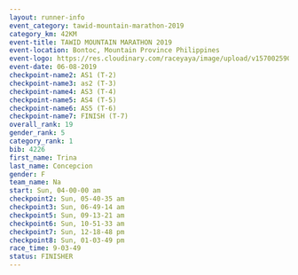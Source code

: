 ```yaml
---
layout: runner-info 
event_category: tawid-mountain-marathon-2019 
category_km: 42KM 
event-title: TAWID MOUNTAIN MARATHON 2019 
event-location: Bontoc, Mountain Province Philippines 
event-logo: https://res.cloudinary.com/raceyaya/image/upload/v1570025905/logo/tawid-mountain_shpquo.png 
event-date: 06-08-2019 
checkpoint-name2: AS1 (T-2) 
checkpoint-name3: as2 (T-3) 
checkpoint-name4: AS3 (T-4) 
checkpoint-name5: AS4 (T-5) 
checkpoint-name6: AS5 (T-6) 
checkpoint-name7: FINISH (T-7) 
overall_rank: 19
gender_rank: 5
category_rank: 1
bib: 4226
first_name: Trina
last_name: Concepcion
gender: F
team_name: Na
start: Sun, 04-00-00 am
checkpoint2: Sun, 05-40-35 am
checkpoint3: Sun, 06-49-14 am
checkpoint5: Sun, 09-13-21 am
checkpoint6: Sun, 10-51-33 am
checkpoint7: Sun, 12-18-48 pm
checkpoint8: Sun, 01-03-49 pm
race_time: 9-03-49
status: FINISHER
---
```


